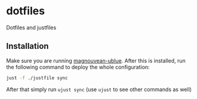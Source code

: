 # dotfiles
Dotfiles and justfiles

## Installation
Make sure you are running [magnouvean-ublue](https://github.com/magnouvean/magnouvean-ublue). After this is installed, run the following command to deploy the whole configuration:
```bash
just -f ./justfile sync
```

After that simply run `ujust sync` (use `ujust` to see other commands as well)